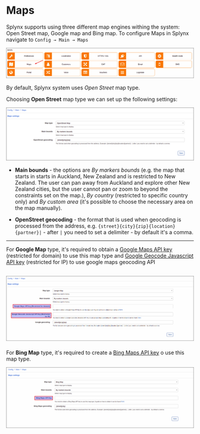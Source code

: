 Maps
==================
Splynx supports using three different map engines withing the system: Open Street map, Google map and Bing map. To configure Maps in Splynx navigate to `Config → Main → Maps`

![Icon](icon.png)

By default, Splynx system uses *Open Street* map type.

Choosing **Open Street** map type we can set up the following settings:

![OpenStreet](openstreet.png)

* **Main bounds** - the options are *By markers bounds* (e.g. the map that starts in starts in Auckland, New Zealand and is restricted to New Zealand. The user can pan away from Auckland and explore other New Zealand cities, but the user cannot pan or zoom to beyond the constraints set on the map.), *By country* (restricted to specific country only) and *By custom area* (it's possible to choose the necessary area on the map manually).

* **OpenStreet geocoding** - the format that is used when geocoding is processed from the address, e.g. `{street}{city}{zip}{location}{partner}|` - after `|` you need to set a delimiter - by default it's a comma.

------------

For **Google Map** type, it's required to obtain a [Google Maps API key](https://developers.google.com/maps/documentation/javascript/get-api-key) (restricted for domain) to use this map type and [Google Geocode Javascript API key](https://developers.google.com/maps/documentation/javascript/get-api-key) (restricted for IP) to use google maps geocoding API

![Google Maps](googlemaps.png)
------------

For **Bing Map** type, it's required to create a [Bing Maps API key](https://docs.microsoft.com/en-us/bingmaps/getting-started/bing-maps-dev-center-help/getting-a-bing-maps-key) o use this map type.

![Bing Maps](bingmaps.png)
